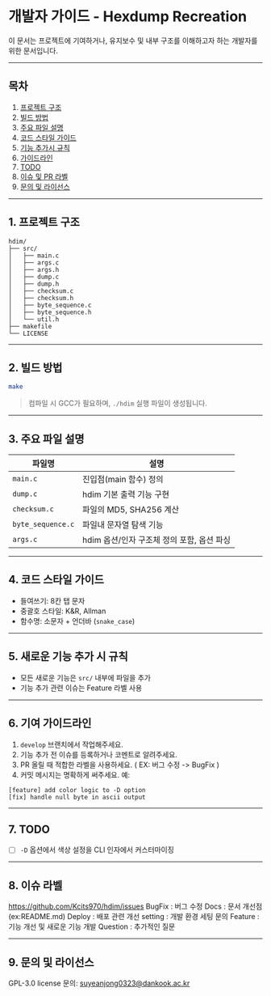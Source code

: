 # 개발자 가이드 - Hexdump Recreation

이 문서는 프로젝트에 기여하거나, 유지보수 및 내부 구조를 이해하고자 하는 개발자를 위한 문서입니다.

---

## 목차

1. [프로젝트 구조](#1-프로젝트-구조)
2. [빌드 방법](#2-빌드-방법)
3. [주요 파일 설명](#3-주요-파일-설명)
4. [코드 스타일 가이드](#4-코드-스타일-가이드)
5. [기능 추가시 규칙](#5-새로운-기능-추가-시-규칙)
6. [가이드라인](#6-기여-가이드라인)
7. [TODO](#7-todo)
8. [이슈 및 PR 라벨](#8-이슈-라벨)
9. [문의 및 라이선스](#9-문의-및-라이선스)
---

## 1. 프로젝트 구조

```
hdim/
├── src/
│   ├── main.c
│   ├── args.c
│   ├── args.h
│   ├── dump.c
│   ├── dump.h
│   ├── checksum.c
│   ├── checksum.h
│   ├── byte_sequence.c
│   ├── byte_sequence.h
│   └── util.h
├── makefile
└── LICENSE
```

---

## 2. 빌드 방법

```bash
make
```

> 컴파일 시 GCC가 필요하며, `./hdim` 실행 파일이 생성됩니다.

---

## 3. 주요 파일 설명

| 파일명          | 설명 |
|------------------|------|
| `main.c`         | 진입점(main 함수) 정의 |
| `dump.c`         | hdim 기본 출력 기능 구현 |
| `checksum.c`     | 파일의 MD5, SHA256 계산 |
| `byte_sequence.c`| 파일내 문자열 탐색 기능 |
| `args.c`         | hdim 옵션/인자 구조체 정의 포함, 옵션 파싱 |
---

## 4. 코드 스타일 가이드

- 들여쓰기: 8칸 탭 문자
- 중괄호 스타일: K&R, Allman
- 함수명: 소문자 + 언더바 (`snake_case`)

---

## 5. 새로운 기능 추가 시 규칙
- 모든 새로운 기능은 `src/` 내부에 파일을 추가
- 기능 추가 관련 이슈는 Feature 라벨 사용

---

## 6. 기여 가이드라인

1. `develop` 브랜치에서 작업해주세요.
2. 기능 추가 전 이슈를 등록하거나 코멘트로 알려주세요.
3. PR 올릴 때 적합한 라벨을 사용하세요. ( EX: 버그 수정 -> BugFix )
3. 커밋 메시지는 명확하게 써주세요. 예:

```
[feature] add color logic to -D option
[fix] handle null byte in ascii output
```

---

## 7. TODO
- [ ] `-D` 옵션에서 색상 설정을 CLI 인자에서 커스터마이징

---

## 8. 이슈 라벨
https://github.com/Kcits970/hdim/issues
BugFix : 버그 수정
Docs : 문서 개선점 (ex:README.md)
Deploy : 배포 관련 개선
setting : 개발 환경 세팅 문의
Feature : 기능 개선 및 새로운 기능 개발
Question : 추가적인 질문 

---

## 9. 문의 및 라이선스

GPL-3.0 license
문의: suyeanjong0323@dankook.ac.kr

